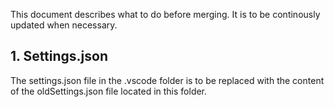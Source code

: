 This document describes what to do before merging. It is to be continously updated when necessary.

## 1. Settings.json
The settings.json file in the .vscode folder is to be replaced with the content of the oldSettings.json file located in this folder.